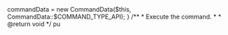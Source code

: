 <?php

namespace InfyOm\Generator\Commands\Common;

use InfyOm\Generator\Commands\BaseCommand;
use InfyOm\Generator\Common\CommandData;
use InfyOm\Generator\Generators\ModelGenerator;

class ModelGeneratorCommand extends BaseCommand
{
    /**
     * The console command name.
     *
     * @var string
     */
    protected $name = 'infyom:model';

    /**
     * The console command description.
     *
     * @var string
     */
    protected $description = 'Create model command';

    /**
     * Create a new command instance.
     */
    public function __construct()
    {
        parent::__construct();

        $this->commandData = new CommandData($this, CommandData::$COMMAND_TYPE_API);
    }

    /**
     * Execute the command.
     *
     * @return void
     */
    pu